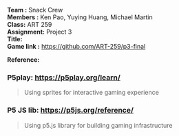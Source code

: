 **Team :** Snack Crew  
**Members :** Ken Pao, Yuying Huang, Michael Martin  
**Class:** ART 259  
**Assignment:** Project 3  
**Title:** <TBD>  
**Game link :** https://github.com/ART-259/p3-final  
  
**Reference:**  
### P5play: https://p5play.org/learn/
> Using sprites for interactive gaming experience

### P5 JS lib: https://p5js.org/reference/
> Using p5.js library for building gaming infrastructure

